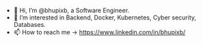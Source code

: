 - 👋 Hi, I’m @bhupixb, a Software Engineer.
- 👀 I’m interested in Backend, Docker, Kubernetes, Cyber security, Databases.
- 📫 How to reach me -> https://www.linkedin.com/in/bhupixb/

<!---
bhupixb/bhupixb is a ✨ special ✨ repository because its `README.md` (this file) appears on your GitHub profile.
You can click the Preview link to take a look at your changes.
--->
